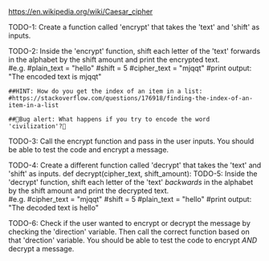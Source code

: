 https://en.wikipedia.org/wiki/Caesar_cipher

TODO-1: Create a function called 'encrypt' that takes the 'text' and 'shift' as inputs.

TODO-2: Inside the 'encrypt' function, shift each letter of the 'text' forwards in the alphabet by the shift amount and print the encrypted text.  
    #e.g. 
    #plain_text = "hello"
    #shift = 5
    #cipher_text = "mjqqt"
    #print output: "The encoded text is mjqqt"

    ##HINT: How do you get the index of an item in a list:
    #https://stackoverflow.com/questions/176918/finding-the-index-of-an-item-in-a-list

    ##🐛Bug alert: What happens if you try to encode the word 'civilization'?🐛

TODO-3: Call the encrypt function and pass in the user inputs. You should be able to test the code and encrypt a message. 

TODO-4: Create a different function called 'decrypt' that takes the 'text' and 'shift' as inputs.
def decrypt(cipher_text, shift_amount):
TODO-5: Inside the 'decrypt' function, shift each letter of the 'text' *backwards* in the alphabet by the shift amount and print the decrypted text.  
  #e.g. 
  #cipher_text = "mjqqt"
  #shift = 5
  #plain_text = "hello"
  #print output: "The decoded text is hello"

TODO-6: Check if the user wanted to encrypt or decrypt the message by checking the 'direction' variable. Then call the correct function based on that 'drection' variable. You should be able to test the code to encrypt *AND* decrypt a message.